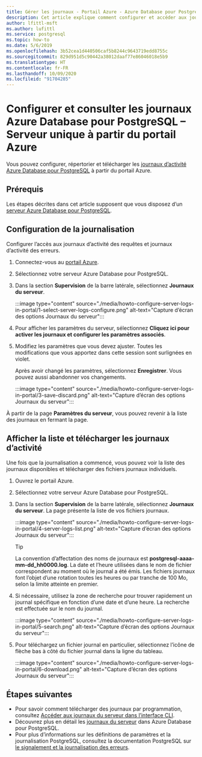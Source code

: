 ```yaml
---
title: Gérer les journaux - Portail Azure - Azure Database pour PostgreSQL - Serveur unique
description: Cet article explique comment configurer et accéder aux journaux de serveur (fichiers .log) dans Azure Database pour PostgreSQL – Serveur unique à partir du portail Azure.
author: lfittl-msft
ms.author: lufittl
ms.service: postgresql
ms.topic: how-to
ms.date: 5/6/2019
ms.openlocfilehash: 3b52cea1d440506caf5b8244c9643719edd8755c
ms.sourcegitcommit: 829d951d5c90442a38012daaf77e86046018e5b9
ms.translationtype: HT
ms.contentlocale: fr-FR
ms.lasthandoff: 10/09/2020
ms.locfileid: "91704285"
---
```

# <a name="configure-and-access-azure-database-for-postgresql---single-server-logs-from-the-azure-portal"></a>Configurer et consulter les journaux Azure Database pour PostgreSQL – Serveur unique à partir du portail Azure

Vous pouvez configurer, répertorier et télécharger les [journaux d’activité Azure Database pour PostgreSQL](concepts-server-logs.md) à partir du portail Azure.

## <a name="prerequisites"></a>Prérequis
Les étapes décrites dans cet article supposent que vous disposez d’un [serveur Azure Database pour PostgreSQL](quickstart-create-server-database-portal.md).

## <a name="configure-logging"></a>Configuration de la journalisation
Configurer l’accès aux journaux d’activité des requêtes et journaux d’activité des erreurs. 

1. Connectez-vous au [portail Azure](https://portal.azure.com/).

2. Sélectionnez votre serveur Azure Database pour PostgreSQL.

3. Dans la section **Supervision** de la barre latérale, sélectionnez **Journaux du serveur**. 

   :::image type="content" source="./media/howto-configure-server-logs-in-portal/1-select-server-logs-configure.png" alt-text="Capture d’écran des options Journaux du serveur":::

4. Pour afficher les paramètres du serveur, sélectionnez **Cliquez ici pour activer les journaux et configurer les paramètres associés**.

5. Modifiez les paramètres que vous devez ajuster. Toutes les modifications que vous apportez dans cette session sont surlignées en violet.

   Après avoir changé les paramètres, sélectionnez **Enregistrer**. Vous pouvez aussi abandonner vos changements. 

   :::image type="content" source="./media/howto-configure-server-logs-in-portal/3-save-discard.png" alt-text="Capture d’écran des options Journaux du serveur":::

À partir de la page **Paramètres du serveur**, vous pouvez revenir à la liste des journaux en fermant la page.

## <a name="view-list-and-download-logs"></a>Afficher la liste et télécharger les journaux d’activité
Une fois que la journalisation a commencé, vous pouvez voir la liste des journaux disponibles et télécharger des fichiers journaux individuels. 

1. Ouvrez le portail Azure.

2. Sélectionnez votre serveur Azure Database pour PostgreSQL.

3. Dans la section **Supervision** de la barre latérale, sélectionnez **Journaux du serveur**. La page présente la liste de vos fichiers journaux.

   :::image type="content" source="./media/howto-configure-server-logs-in-portal/4-server-logs-list.png" alt-text="Capture d’écran des options Journaux du serveur":::

   > [!TIP]
   > La convention d’affectation des noms de journaux est **postgresql-aaaa-mm-dd_hh0000.log**. La date et l’heure utilisées dans le nom de fichier correspondent au moment où le journal a été émis. Les fichiers journaux font l’objet d’une rotation toutes les heures ou par tranche de 100 Mo, selon la limite atteinte en premier.

4. Si nécessaire, utilisez la zone de recherche pour trouver rapidement un journal spécifique en fonction d’une date et d’une heure. La recherche est effectuée sur le nom du journal.

   :::image type="content" source="./media/howto-configure-server-logs-in-portal/5-search.png" alt-text="Capture d’écran des options Journaux du serveur":::

5. Pour téléchargez un fichier journal en particulier, sélectionnez l’icône de flèche bas à côté du fichier journal dans la ligne du tableau.

   :::image type="content" source="./media/howto-configure-server-logs-in-portal/6-download.png" alt-text="Capture d’écran des options Journaux du serveur":::

## <a name="next-steps"></a>Étapes suivantes
- Pour savoir comment télécharger des journaux par programmation, consultez [Accéder aux journaux du serveur dans l’interface CLI](howto-configure-server-logs-using-cli.md).
- Découvrez plus en détail les [journaux du serveur](concepts-server-logs.md) dans Azure Database pour PostgreSQL. 
- Pour plus d’informations sur les définitions de paramètres et la journalisation PostgreSQL, consultez la documentation PostgreSQL sur [le signalement et la journalisation des erreurs](https://www.postgresql.org/docs/current/static/runtime-config-logging.html).

